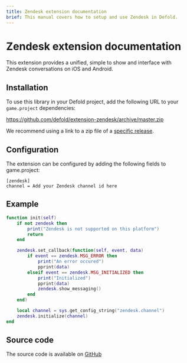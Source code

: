 ```yaml
---
title: Zendesk extension documentation
brief: This manual covers how to setup and use Zendesk in Defold.
---
```


# Zendesk extension documentation

This extension provides a unified, simple to show and interface with Zendesk conversations on iOS and Android.


## Installation
To use this library in your Defold project, add the following URL to your `game.project` dependencies:

https://github.com/defold/extension-zendesk/archive/master.zip

We recommend using a link to a zip file of a [specific release](https://github.com/defold/extension-zendesk/releases).


## Configuration
The extension can be configured by adding the following fields to game.project:

```
[zendesk]
channel = Add your Zendesk channel id here
```

## Example

```lua
function init(self)
    if not zendesk then
        print("Zendesk is not supported on this platform")
        return
    end

    zendesk.set_callback(function(self, event, data)
        if event == zendesk.MSG_ERROR then
            print("An error occured")
            pprint(data)
        elseif event == zendesk.MSG_INITIALIZED then
            print("Initialized")
            pprint(data)
            zendesk.show_messaging()
        end
    end)

    local channel = sys.get_config_string("zendesk.channel")
    zendesk.initialize(channel)
end

```

## Source code

The source code is available on [GitHub](https://github.com/defold/extension-zendesk)
